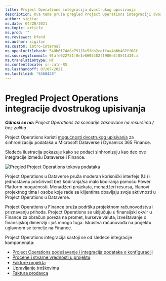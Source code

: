 ```yaml
---
title: Project Operations integracija dvostrukog upisivanja
description: Ova tema pruža pregled Project Operations integraciji dvostrukog upisivanja.
author: sigitac
ms.date: 04/28/2021
ms.topic: article
ms.prod: ''
ms.reviewer: kfend
ms.author: sigitac
ms.custom: intro-internal
ms.openlocfilehash: 540b6f74d8e79116e5fdb2ceffaa4bbb487ff08f
ms.sourcegitcommit: 0fafe022731f0e1e8693382ff906e3f8541d34ca
ms.translationtype: HT
ms.contentlocale: sr-Latn-RS
ms.lasthandoff: 07/07/2021
ms.locfileid: "6368448"
---
```

# <a name="project-operations-dual-write-integration-overview"></a>Pregled Project Operations integracije dvostrukog upisivanja

_**Odnosi se na:** Project Operations za scenarije zasnovane na resursima / bez zaliha_

Project Operations koristi [mogućnosti dvostrukog upisivanja](/dynamics365/fin-ops-core/dev-itpro/data-entities/dual-write/dual-write-home-page) za sinhronizaciju podataka u Microsoft Dataverse i Dynamics 365 Finance.

Sledeća ilustracija pokazuje kako se podaci sinhronizuju kao deo ove integracije između Dataverse i Finance.

![Pregled Project Operations tokova podataka](./media/ProjectOperationsFlows.jpg)

Project Operations u Dataverse pruža moderan korisnički interfejs (UI) i jednostavnu proširivost bez kodiranja/sa malo kodiranja pomoću Power Platform mogućnosti. Menadžeri projekata, menadžeri resursa, članovi projektnog tima i osobe koje rade sa klijentima obavljaju svoje aktivnosti u Project Operations u Dataverse.

Project Operations u Finance pruža podršku projektnom računovodstvu i priznavanju prihoda. Project Operations se uključuju u finansijski okvir u Finance za obračun poreza na promet, kurseve valuta, izveštavanje o finansijskoj dimenziji i još mnogo toga. Iskustva računovođa na projektu uglavnom se temelje na Finance.

Project Operations integracija sastoji se od sledeće integracije komponenata:


- [Project Operations podešavanje i integracija podataka o konfiguraciji](resource-dual-write-setup-integration.md) 
- [Procene i stvarne vrednosti u projektu](resource-dual-write-estimates-actuals.md)
- [Fakture projekta](resource-dual-write-project-invoice.md)
- [Upravljanje troškovima](resource-dual-write-expense.md)
- [Faktura prodavca](resource-dual-write-vendor-invoice.md)
